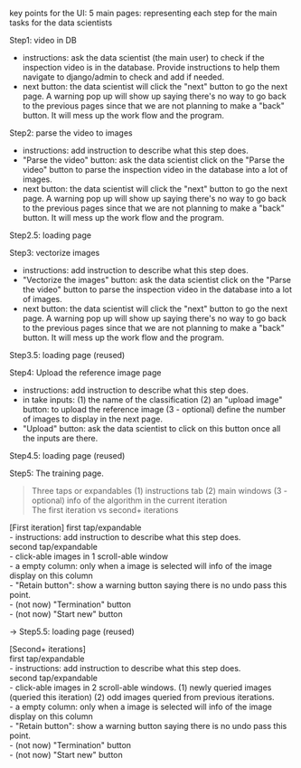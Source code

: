 key points for the UI:
5 main pages: representing each step for the main tasks for the data scientists

Step1: video in DB  
- instructions: ask the data scientist (the main user) to check if the inspection video is in the database. Provide instructions to help them navigate to django/admin to check and add if needed.  
- next button: the data scientist will click the "next" button to go the next page. A warning pop up will show up saying there's no way to go back to the previous pages since that we are not planning to make a "back" button. It will mess up the work flow and the program.  
 
 Step2: parse the video to images  
- instructions: add instruction to describe what this step does.    
- "Parse the video" button: ask the data scientist click on the "Parse the video" button to parse the inspection video in the database into a lot of images.
- next button: the data scientist will click the "next" button to go the next page. A warning pop up will show up saying there's no way to go back to the previous pages since that we are not planning to make a "back" button. It will mess up the work flow and the program.  

Step2.5: loading page

Step3: vectorize images   
- instructions: add instruction to describe what this step does.  
- "Vectorize the images" button: ask the data scientist click on the "Parse the video" button to parse the inspection video in the database into a lot of images.    
- next button: the data scientist will click the "next" button to go the next page. A warning pop up will show up saying there's no way to go back to the previous pages since that we are not planning to make a "back" button. It will mess up the work flow and the program.  

Step3.5: loading page (reused)

Step4: Upload the reference image page
- instructions: add instruction to describe what this step does.  
- in take inputs: (1) the name of the classification (2) an "upload image" button: to upload the reference image (3 - optional) define the number of images to display in the next page.  
- "Upload" button: ask the data scientist to click on this button once all the inputs are there.  

Step4.5: loading page (reused)


Step5: The training page.   
> Three taps or expandables (1) instructions tab (2) main windows (3 - optional) info of the algorithm in the current iteration  
> The first iteration vs second+ iterations    

[First iteration]
first tap/expandable  
	- instructions: add instruction to describe what this step does.  
second tap/expandable  
	- click-able images in 1 scroll-able window  
	- a empty column: only when a image is selected will info of the image display on this column  
	- "Retain button": show a warning button saying there is no undo pass this point.  
	- (not now) "Termination" button  
	- (not now) "Start new" button  
	
-> Step5.5: loading page (reused)

[Second+ iterations]  
first tap/expandable  
	- instructions: add instruction to describe what this step does.  
second tap/expandable  
	- click-able images in 2 scroll-able windows. (1) newly queried images (queried this iteration) (2) odd images queried from previous iterations.  
	- a empty column: only when a image is selected will info of the image display on this column  
	- "Retain button": show a warning button saying there is no undo pass this point.  
	- (not now) "Termination" button	
	- (not now) "Start new" button  

